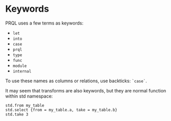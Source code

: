 # Keywords

PRQL uses a few terms as keywords:

- `let`
- `into`
- `case`
- `prql`
- `type`
- `func`
- `module`
- `internal`

To use these names as columns or relations, use backticks: `` `case` ``.

It may seem that transforms are also keywords, but they are normal function
within std namespace:

```prql
std.from my_table
std.select {from = my_table.a, take = my_table.b}
std.take 3
```
